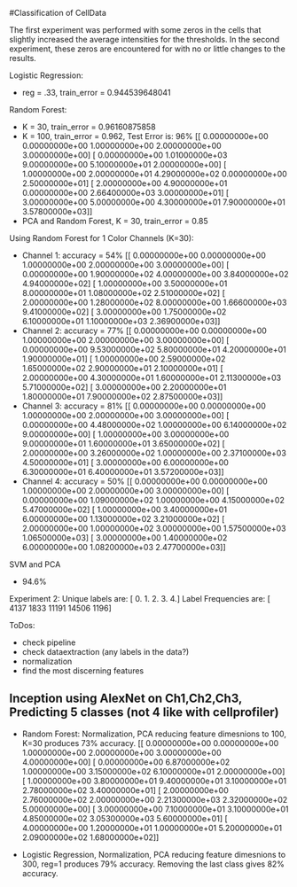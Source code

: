 #Classification of CellData

The first experiment was performed with some zeros in the cells that slightly increased the average intensities for the thresholds. In the second experiment, these zeros are encountered for with no or little changes to the results.

Logistic Regression:
- reg = .33, train_error = 0.944539648041

Random Forest:
- K = 30, train_error = 0.96160875858
- K = 100, train_error = 0.962, Test Error is: 96%
[[  0.00000000e+00   0.00000000e+00   1.00000000e+00   2.00000000e+00
    3.00000000e+00]
 [  0.00000000e+00   1.01000000e+03   9.00000000e+00   5.10000000e+01
    2.00000000e+00]
 [  1.00000000e+00   2.00000000e+01   4.29000000e+02   0.00000000e+00
    2.50000000e+01]
 [  2.00000000e+00   4.90000000e+01   0.00000000e+00   2.66400000e+03
    3.00000000e+01]
 [  3.00000000e+00   5.00000000e+00   4.30000000e+01   7.90000000e+01
    3.57800000e+03]]
- PCA and Random Forest, K = 30, train_error = 0.85


Using Random Forest for 1 Color Channels (K=30): 
- Channel 1: accuracy = 54%
[[  0.00000000e+00   0.00000000e+00   1.00000000e+00   2.00000000e+00
    3.00000000e+00]
 [  0.00000000e+00   1.90000000e+02   4.00000000e+00   3.84000000e+02
    4.94000000e+02]
 [  1.00000000e+00   3.50000000e+01   8.00000000e+01   1.08000000e+02
    2.51000000e+02]
 [  2.00000000e+00   1.28000000e+02   8.00000000e+00   1.66600000e+03
    9.41000000e+02]
 [  3.00000000e+00   1.75000000e+02   6.10000000e+01   1.10000000e+03
    2.36900000e+03]]
- Channel 2: accuracy = 77%
[[  0.00000000e+00   0.00000000e+00   1.00000000e+00   2.00000000e+00
    3.00000000e+00]
 [  0.00000000e+00   9.53000000e+02   5.80000000e+01   4.20000000e+01
    1.90000000e+01]
 [  1.00000000e+00   2.59000000e+02   1.65000000e+02   2.90000000e+01
    2.10000000e+01]
 [  2.00000000e+00   4.30000000e+01   1.60000000e+01   2.11300000e+03
    5.71000000e+02]
 [  3.00000000e+00   2.20000000e+01   1.80000000e+01   7.90000000e+02
    2.87500000e+03]]
- Channel 3: accuracy = 81%
[[  0.00000000e+00   0.00000000e+00   1.00000000e+00   2.00000000e+00
    3.00000000e+00]
 [  0.00000000e+00   4.48000000e+02   1.00000000e+00   6.14000000e+02
    9.00000000e+00]
 [  1.00000000e+00   3.00000000e+00   9.00000000e+01   1.60000000e+01
    3.65000000e+02]
 [  2.00000000e+00   3.26000000e+02   1.00000000e+00   2.37100000e+03
    4.50000000e+01]
 [  3.00000000e+00   6.00000000e+00   6.30000000e+01   6.40000000e+01
    3.57200000e+03]]
- Channel 4: accuracy = 50%
[[  0.00000000e+00   0.00000000e+00   1.00000000e+00   2.00000000e+00
    3.00000000e+00]
 [  0.00000000e+00   1.09000000e+02   1.00000000e+00   4.15000000e+02
    5.47000000e+02]
 [  1.00000000e+00   3.40000000e+01   6.00000000e+00   1.13000000e+02
    3.21000000e+02]
 [  2.00000000e+00   1.00000000e+02   3.00000000e+00   1.57500000e+03
    1.06500000e+03]
 [  3.00000000e+00   1.40000000e+02   6.00000000e+00   1.08200000e+03
    2.47700000e+03]]


SVM and PCA
- 94.6%



Experiment 2:
Unique labels are: [ 0.  1.  2.  3.  4.]
Label Frequencies are: [ 4137  1833 11191 14506  1196]



ToDos:
- check pipeline
- check dataextraction (any labels in the data?)
- normalization
- find the most discerning features

## Inception using AlexNet on Ch1,Ch2,Ch3, Predicting 5 classes (not 4 like with cellprofiler)
- Random Forest: Normalization, PCA reducing feature dimesnions to 100, K=30 produces 73% accuracy.
[[  0.00000000e+00   0.00000000e+00   1.00000000e+00   2.00000000e+00
    3.00000000e+00   4.00000000e+00]
 [  0.00000000e+00   6.87000000e+02   1.00000000e+00   3.15000000e+02
    6.10000000e+01   2.00000000e+00]
 [  1.00000000e+00   3.80000000e+01   9.40000000e+01   3.10000000e+01
    2.78000000e+02   3.40000000e+01]
 [  2.00000000e+00   2.76000000e+02   2.00000000e+00   2.21300000e+03
    2.32000000e+02   5.00000000e+00]
 [  3.00000000e+00   7.10000000e+01   3.10000000e+01   4.85000000e+02
    3.05300000e+03   5.60000000e+01]
 [  4.00000000e+00   1.20000000e+01   1.00000000e+01   5.20000000e+01
    2.09000000e+02   1.68000000e+02]]

- Logistic Regression, Normalization, PCA reducing feature dimesnions to 300, reg=1 produces 79% accuracy. Removing the last class gives 82% accuracy.
